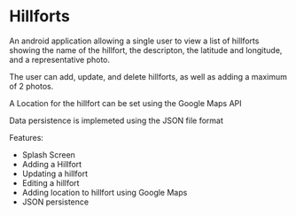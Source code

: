 # Hillforts

An android application allowing a single user to view a list of hillforts showing the name of the hillfort, the descripton, the latitude and longitude, and a representative photo. 

The user can add, update, and delete hillforts, as well as adding a maximum of 2 photos. 

A Location for the hillfort can be set using the Google Maps API

Data persistence is implemeted using the JSON file format

Features:

* Splash Screen
* Adding a Hillfort 
* Updating a hillfort
* Editing a hillfort
* Adding location to hillfort using Google Maps
* JSON persistence
